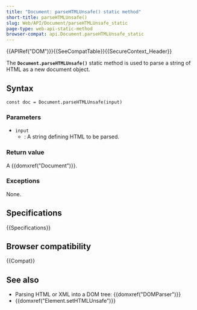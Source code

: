 ```yaml
---
title: "Document: parseHTMLUnsafe() static method"
short-title: parseHTMLUnsafe()
slug: Web/API/Document/parseHTMLUnsafe_static
page-type: web-api-static-method
browser-compat: api.Document.parseHTMLUnsafe_static
---
```


{{APIRef("DOM")}}{{SeeCompatTable}}{{SecureContext_Header}}

The **`Document.parseHTMLUnsafe()`** static method is used to parse a string of HTML as a new document object.

## Syntax

```js-nolint
const doc = Document.parseHTMLUnsafe(input)
```

### Parameters

- `input`
  - : A string defining HTML to be parsed.

### Return value

A {{domxref("Document")}}.

### Exceptions

None.

## Specifications

{{Specifications}}

## Browser compatibility

{{Compat}}

## See also

- Parsing HTML or XML into a DOM tree: {{domxref("DOMParser")}}
- {{domxref("Element.setHTMLUnsafe")}}
